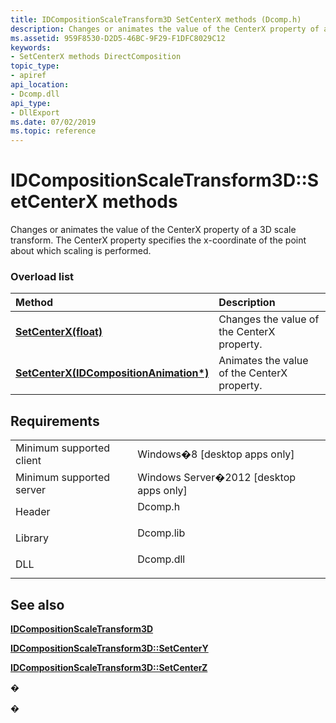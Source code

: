 ```yaml
---
title: IDCompositionScaleTransform3D SetCenterX methods (Dcomp.h)
description: Changes or animates the value of the CenterX property of a 3D scale transform.
ms.assetid: 959F8530-D2D5-46BC-9F29-F1DFC8029C12
keywords:
- SetCenterX methods DirectComposition
topic_type:
- apiref
api_location:
- Dcomp.dll
api_type:
- DllExport
ms.date: 07/02/2019
ms.topic: reference
---
```


# IDCompositionScaleTransform3D::SetCenterX methods

Changes or animates the value of the CenterX property of a 3D scale transform. The CenterX property specifies the x-coordinate of the point about which scaling is performed.

### Overload list



| Method                                                                                                          | Description                                            |
|:----------------------------------------------------------------------------------------------------------------|:-------------------------------------------------------|
| [**SetCenterX(float)**](/windows/win32/api/dcomp/nf-dcomp-idcompositionscaletransform3d-setcenterx(float))                                     | Changes the value of the CenterX property.<br/>  |
| [**SetCenterX(IDCompositionAnimation\*)**](/windows/win32/api/dcomp/nf-dcomp-idcompositionscaletransform3d-setcenterx(idcompositionanimation)) | Animates the value of the CenterX property.<br/> |



## Requirements



|                                     |                                                                                      |
|-------------------------------------|--------------------------------------------------------------------------------------|
| Minimum supported client<br/> | Windows�8 \[desktop apps only\]<br/>                                           |
| Minimum supported server<br/> | Windows Server�2012 \[desktop apps only\]<br/>                                 |
| Header<br/>                   | <dl> <dt>Dcomp.h</dt> </dl>   |
| Library<br/>                  | <dl> <dt>Dcomp.lib</dt> </dl> |
| DLL<br/>                      | <dl> <dt>Dcomp.dll</dt> </dl> |



## See also

<dl> <dt>

[**IDCompositionScaleTransform3D**](/windows/win32/api/dcomp/nn-dcomp-idcompositionscaletransform)
</dt> <dt>

[**IDCompositionScaleTransform3D::SetCenterY**](/previous-versions/windows/desktop/legacy/hh449006(v=vs.85))
</dt> <dt>

[**IDCompositionScaleTransform3D::SetCenterZ**](/previous-versions/windows/desktop/legacy/hh449012(v=vs.85))
</dt> </dl>

�

�